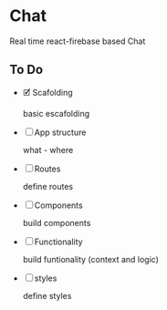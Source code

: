 # Chat
Real time react-firebase based Chat

## To Do

- 🗹 Scafolding

    basic escafolding

- ☐ App structure

    what - where

- ☐ Routes

    define routes

- ☐ Components

    build components

- ☐ Functionality

    build funtionality (context and logic)

- ☐ styles

    define styles
